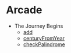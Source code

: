 # Arcade

* The Journey Begins
  * [add](https://github.com/MuthiahPrabhakaran/CodeFights/tree/Arcade/src/main/java/codefights/arcade/intro/thejourneybegins/add)
  * [centuryFromYear](https://github.com/MuthiahPrabhakaran/CodeFights/tree/Arcade/src/main/java/codefights/arcade/intro/thejourneybegins/thecenturyfromyear)
  * [checkPalindrome](https://github.com/MuthiahPrabhakaran/CodeFights/tree/Arcade/src/main/java/codefights/arcade/intro/thejourneybegins/checkpalindrome)
